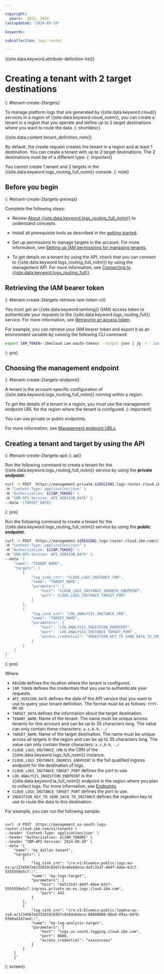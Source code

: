 ```yaml
---

copyright:
  years:  2023, 2024
lastupdated: "2024-09-10"

keywords:

subcollection: logs-router

---
```


{{site.data.keyword.attribute-definition-list}}

# Creating a tenant with 2 target destinations
{: #tenant-create-2targets}

To manage platform logs that are generated by {{site.data.keyword.cloud}} services in a region of {{site.data.keyword.cloud_notm}}, you can create a tenant in a region that you operate and define up to 2 target destinations where you want to route the data.
{: shortdesc}

{{site.data.content.tenant_definition_note}}

By default, the create request creates the tenant in a region and at least 1 destination. You can create a tenant with up to 2 target destinations. The 2 destinations must be of a different type.
{: important}

You cannot create 1 tenant and 2 targets in the {{site.data.keyword.logs_routing_full_notm}} console.
{: note}


## Before you begin
{: #tenant-create-2targets-prereqs}

Complete the following steps:

- Review [About {{site.data.keyword.logs_routing_full_notm}}](/docs/logs-router?topic=logs-router-about) to understand concepts.

- Install all prerequisite tools as described in the [getting started](/docs/logs-router?topic=logs-router-getting-started&interface=ui#getting-started-before-you-begin-2).

- Set up permissions to manage targets in the account. For more information, see [Setting up IAM permissions for managing tenants](/docs/logs-router?topic=logs-router-tenant-iam-permissions).

- To get details on a tenant by using the API, check that you can connect to {{site.data.keyword.logs_routing_full_notm}} by using the management API. For more information, see [Connecting to {{site.data.keyword.logs_routing_full}}](/docs/logs-router?topic=logs-router-about#about_connecting).

## Retrieving the IAM bearer token
{: #tenant-create-2targets-retrieve-iam-token-cli}


You must get an {{site.data.keyword.iamlong}} (IAM) access token to authenticate your requests to the {{site.data.keyword.logs_routing_full}} service. For more information, see [Retrieving an access token](/docs/logs-router?topic=logs-router-retrieve-access-token).

For example, you can retrieve your IAM bearer token and export it as an environment variable by running the following CLI command:

```sh
export IAM_TOKEN=`ibmcloud iam oauth-tokens --output json | jq -r '.iam_token'`
```
{: pre}




## Choosing the management endpoint
{: #tenant-create-2targets-endpoint}


A tenant is the account-specific configuration of {{site.data.keyword.logs_routing_full_notm}} running within a region.

To get the details of a tenant in a region, you must use the management endpoint URL for the region where the tenant is configured.
{: important}

You can use private or public endpoints.

For more information, see [Management endpoint URLs](/docs/logs-router?topic=logs-router-endpoints).


## Creating a tenant and target by using the API
{: #tenant-create-2targets-api}
{: api}




Run the following command to create a tenant for the {{site.data.keyword.logs_routing_full_notm}} service by using the **private endpoint**:

```sh
curl -X POST  https://management.private.${REGION}.logs-router.cloud.ibm.com/v1/tenants \
-H "Content-Type: application/json" \
-H "Authorization: ${IAM_TOKEN}" \
-H "IBM-API-Version: API_VERSION_DATE" \
--data '{TARGET_DATA}'
```
{: pre}

Run the following command to create a tenant for the {{site.data.keyword.logs_routing_full_notm}} service by using the **public endpoint**:

```sh
curl -X POST  https://management.${REGION}.logs-router.cloud.ibm.com/v1/tenants \
-H "Content-Type: application/json" \
-H "Authorization: ${IAM_TOKEN}" \
-H "IBM-API-Version: API_VERSION_DATE" \
--data '{
    "name": "TENANT_NAME",
    "targets": [
        {
            "log_sink_crn": "CLOUD_LOGS_INSTANCE_CRN",
            "name": "TARGET_NAME",
            "parameters": {
                "host": "CLOUD_LOGS_INSTANCE_INGRESS_ENDPOINT",
                "port": CLOUD_LOGS_INSTANCE_TARGET_PORT
            }
        },
        {
            "log_sink_crn": "LOG_ANALYSIS_INSTANCE_CRN",
            "name": "TARGET_NAME",
            "parameters": {
                "host": "LOG_ANALYSIS_INGESTION_ENDPOINT",
                "port": `LOG_ANALYSIS_INSTANCE_TARGET_PORT`,
                "access_credential": "INGESTION_KEY_TO SEND_DATA_TO_INSTANCE"
            }
        }
    ]
}'
```
{: pre}

Where
- `REGION` defines the location where the tenant is configured.
- `IAM_TOKEN` defines the credentials that you use to authenticate your requests.
- `API_VERSION_DATE` defines the date of the API version that you want to use to query your tenant definition. The format must be as follows: `YYYY-MM-DD`
- `TARGET_DATA` defines the information about the target destination.
- `TENANT_NAME`: Name of the tenant. The name must be unique across tenants for this account and can be up to 35 characters long. The value can only contain these characters: `a-z,0-9,-./`
- `TARGET_NAME`: Name of the target destination. The name must be unique across all targets in the region and can be up to 35 characters long. The value can only contain these characters: `a-z,0-9,-./`
- `CLOUD_LOGS_INSTANCE_CRN` is the CRN of the {{site.data.keyword.logs_full_notm}} instance.
- `CLOUD_LOGS_INSTANCE_INGRESS_ENDPOINT` is the full qualified ingress endpoint for the destination of logs.
- `CLOUD_LOGS_INSTANCE_TARGET_PORT` defines the port to use.
- `LOG_ANALYSIS_INGESTION_ENDPOINT` is the {{site.data.keyword.la_full_notm}} endpoint in the region where you plan to collect logs. For more information, see [Endpoints](/docs/log-analysis?topic=log-analysis-endpoints#endpoints_ingestion).
- `CLOUD_LOGS_INSTANCE_TARGET_PORT` defines the port to use.
- `INGESTION_KEY_TO SEND_DATA_TO_INSTANCE` defines the ingestion key to use to route the data to this destination.

For example, you can run the following sample:

```

curl -X POST  https://management.us-south.logs-router.cloud.ibm.com/v1/tenants \
--header 'Content-Type: application/json' \
--header "Authorization: ${IAM_TOKEN}" \
--header "IBM-API-Version: 2024-08-28" \
--data '{
    "name": "my dallas-tenant",
    "targets": [
        {
            "log_sink_crn": "crn:v1:bluemix:public:logs:eu-es:a/1234567e6232019c6567c9c8de6dece:dafc3147-484f-4dee-b3c7-5555558e5c7::",
            "name": "my-logs-target",
            "parameters": {
                "host": "dafc3147-484f-4dee-b3c7-5555558e5c7.ingress.private.eu-es.logs.cloud.ibm.com",
                "port": 443
            }
        },
        {
            "log_sink_crn": "crn:v1:bluemix:public:logdna:au-syd:a/1234567e6232019c6567c9c8de6dece:88888888-08ed-49aa-b976-9380ad3d7aed::",
            "name": "my-log-analysis-target",
            "parameters": {
                "host": "logs.us-south.logging.cloud.ibm.com",
                "port": 8080,
                "access_credential": "xxxxxxxxxx"
            }
        }
    ]
    }'
```
{: screen}
